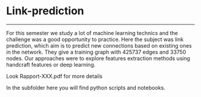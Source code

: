 # Link-prediction
---------------------------------------------
For this semester we study a lot of machine learning technics and the challenge was a good opportunity to practice. Here the subject was link prediction, which aim is to predict new connections based on existing ones in the network. They give a training graph with 425737 edges and 33750 nodes. Our approaches were to explore features extraction methods using handcraft features or deep learning. 

Look Rapport-XXX.pdf for more details

In the subfolder here you will find python scripts and notebooks.
